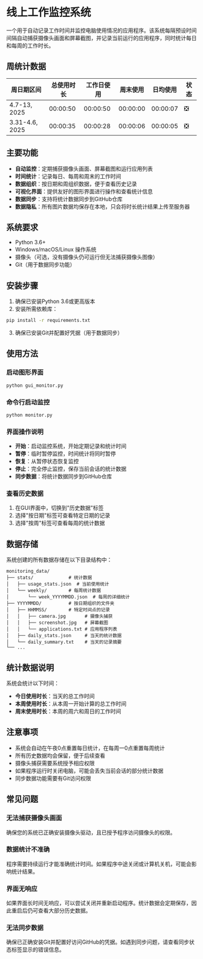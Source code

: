 # 线上工作监控系统

一个用于自动记录工作时间并监控电脑使用情况的应用程序。该系统每隔预设时间间隔自动捕获摄像头画面和屏幕截图，并记录当前运行的应用程序，同时统计每日和每周的工作时长。

## 周统计数据
| 周日期区间 | 总使用时长 | 工作日使用 | 周末使用 | 日均使用 | 状态 |
|------------|------------|------------|----------|----------|------|
| 4.7-13, 2025 | 00:00:50 | 00:00:50 | 00:00:00 | 00:00:07 | ❎ |
| 3.31-4.6, 2025 | 00:00:35 | 00:00:28 | 00:00:06 | 00:00:05 | ❎ |

## 主要功能

- **自动监控**：定期捕获摄像头画面、屏幕截图和运行应用列表
- **时间统计**：记录每日、每周和周末的工作时间
- **数据组织**：按日期和周组织数据，便于查看历史记录
- **可视化界面**：提供友好的图形界面进行操作和查看统计信息
- **数据同步**：支持将统计数据同步到GitHub仓库
- **数据隐私**：所有图片数据均保存在本地，只会将时长统计结果上传至服务器

## 系统要求

- Python 3.6+
- Windows/macOS/Linux 操作系统
- 摄像头（可选，没有摄像头仍可运行但无法捕获摄像头图像）
- Git（用于数据同步功能）

## 安装步骤

1. 确保已安装Python 3.6或更高版本
2. 安装所需依赖库：

```bash
pip install -r requirements.txt
```

3. 确保已安装Git并配置好凭据（用于数据同步）

## 使用方法

### 启动图形界面

```bash
python gui_monitor.py
```

### 命令行启动监控

```bash
python monitor.py
```

### 界面操作说明

- **开始**：启动监控系统，开始定期记录和统计时间
- **暂停**：临时暂停监控，时间统计将同时暂停
- **恢复**：从暂停状态恢复监控
- **停止**：完全停止监控，保存当前会话的统计数据
- **同步数据**：将统计数据同步到GitHub仓库

### 查看历史数据

1. 在GUI界面中，切换到"历史数据"标签
2. 选择"按日期"标签可查看特定日期的记录
3. 选择"按周"标签可查看每周的统计数据

## 数据存储

系统创建的所有数据存储在以下目录结构中：

```
monitoring_data/
├── stats/             # 统计数据
│   ├── usage_stats.json  # 当前使用统计
│   └── weekly/        # 每周统计数据
│       └── week_YYYYMMDD.json  # 每周的详细统计
├── YYYYMMDD/          # 按日期组织的文件夹
│   ├── HHMMSS/        # 特定时间点的记录
│   │   ├── camera.jpg       # 摄像头捕获
│   │   ├── screenshot.jpg   # 屏幕截图
│   │   └── applications.txt # 应用程序列表
│   ├── daily_stats.json     # 当天的统计数据
│   └── daily_summary.txt    # 当天的记录摘要
└── ...
```

## 统计数据说明

系统会统计以下时间：

- **今日使用时长**：当天的总工作时间
- **本周使用时长**：从本周一开始计算的总工作时间
- **周末使用时长**：本周的周六和周日的工作时间

## 注意事项

- 系统会自动在午夜0点重置每日统计，在每周一0点重置每周统计
- 所有历史数据均会保留，便于后续查看
- 摄像头捕获需要系统授予相应权限
- 如果程序运行时关闭电脑，可能会丢失当前会话的部分统计数据
- 同步数据功能需要有Git访问权限

## 常见问题

### 无法捕获摄像头画面

确保您的系统已正确安装摄像头驱动，且已授予程序访问摄像头的权限。

### 数据统计不准确

程序需要持续运行才能准确统计时间。如果程序中途关闭或计算机关机，可能会影响统计结果。

### 界面无响应

如果界面长时间无响应，可以尝试关闭并重新启动程序。统计数据会定期保存，因此重启后仍可查看大部分历史数据。

### 无法同步数据

确保已正确安装Git并配置好访问GitHub的凭据。如遇到同步问题，请查看同步状态标签显示的错误信息。
